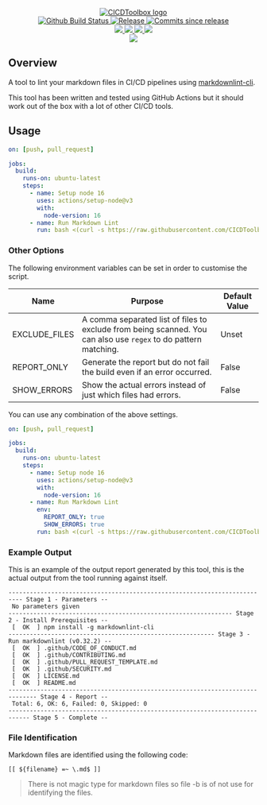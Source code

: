 <p align="center">
    <a href="https://github.com/CICDToolbox/">
        <img src="https://cdn.wolfsoftware.com/assets/images/github/organisations/cicdtoolbox/black-and-white-circle-256.png" alt="CICDToolbox logo" />
    </a>
    <br />
    <a href="https://github.com/CICDToolbox/markdown-lint/actions/workflows/cicd-pipeline.yml">
        <img src="https://img.shields.io/github/workflow/status/CICDToolbox/markdown-lint/CICD%20Pipeline/master?style=for-the-badge" alt="Github Build Status">
    </a>
    <a href="https://github.com/CICDToolbox/markdown-lint/releases/latest">
        <img src="https://img.shields.io/github/v/release/CICDToolbox/markdown-lint?color=blue&label=Latest%20Release&style=for-the-badge" alt="Release">
    </a>
    <a href="https://github.com/CICDToolbox/markdown-lint/releases/latest">
        <img src="https://img.shields.io/github/commits-since/CICDToolbox/markdown-lint/latest.svg?color=blue&style=for-the-badge" alt="Commits since release">
    </a>
    <br />
    <a href=".github/CODE_OF_CONDUCT.md">
        <img src="https://img.shields.io/badge/Code%20of%20Conduct-blue?style=for-the-badge" />
    </a>
    <a href=".github/CONTRIBUTING.md">
        <img src="https://img.shields.io/badge/Contributing-blue?style=for-the-badge" />
    </a>
    <a href=".github/SECURITY.md">
        <img src="https://img.shields.io/badge/Report%20Security%20Concern-blue?style=for-the-badge" />
    </a>
    <a href="https://github.com/CICDToolbox/markdown-lint/issues">
        <img src="https://img.shields.io/badge/Get%20Support-blue?style=for-the-badge" />
    </a>
    <br />
    <a href="https://wolfsoftware.com/">
        <img src="https://img.shields.io/badge/Created%20by%20Wolf%20Software-blue?style=for-the-badge" />
    </a>
</p>

## Overview

A tool to lint your markdown files in CI/CD pipelines using [markdownlint-cli](https://github.com/igorshubovych/markdownlint-cli).

This tool has been written and tested using GitHub Actions but it should work out of the box with a lot of other CI/CD tools.

## Usage

```yml
on: [push, pull_request]

jobs:
  build:
    runs-on: ubuntu-latest
    steps:
      - name: Setup node 16
        uses: actions/setup-node@v3
        with:
          node-version: 16
      - name: Run Markdown Lint
        run: bash <(curl -s https://raw.githubusercontent.com/CICDToolbox/markdown-lint/master/pipeline.sh)
```

### Other Options

The following environment variables can be set in order to customise the script.

| Name          | Purpose | Default Value |
| ------------- | ------- | ------------- |
| EXCLUDE_FILES | A comma separated list of files to exclude from being scanned. You can also use `regex` to do pattern matching. | Unset |
| REPORT_ONLY   | Generate the report but do not fail the build even if an error occurred. | False | 
| SHOW_ERRORS   | Show the actual errors instead of just which files had errors. | False | 

You can use any combination of the above settings.

```yml
on: [push, pull_request]

jobs:
  build:
    runs-on: ubuntu-latest
    steps:
      - name: Setup node 16 
        uses: actions/setup-node@v3
        with:
          node-version: 16
      - name: Run Markdown Lint
        env:
          REPORT_ONLY: true
          SHOW_ERRORS: true
        run: bash <(curl -s https://raw.githubusercontent.com/CICDToolbox/markdown-lint/master/pipeline.sh)
```

### Example Output

This is an example of the output report generated by this tool, this is the actual output from the tool running against itself.
```
-------------------------------------------------------------------------- Stage 1 - Parameters --
 No parameters given
--------------------------------------------------------------- Stage 2 - Install Prerequisites --
 [  OK  ] npm install -g markdownlint-cli
---------------------------------------------------------- Stage 3 - Run markdownlint (v0.32.2) --
 [  OK  ] .github/CODE_OF_CONDUCT.md
 [  OK  ] .github/CONTRIBUTING.md
 [  OK  ] .github/PULL_REQUEST_TEMPLATE.md
 [  OK  ] .github/SECURITY.md
 [  OK  ] LICENSE.md
 [  OK  ] README.md
------------------------------------------------------------------------------ Stage 4 - Report --
 Total: 6, OK: 6, Failed: 0, Skipped: 0
---------------------------------------------------------------------------- Stage 5 - Complete --
```

### File Identification

Markdown files are identified using the following code:

```shell
[[ ${filename} =~ \.md$ ]]
```
> There is not magic type for markdown files so file -b is of not use for identifying the files.
